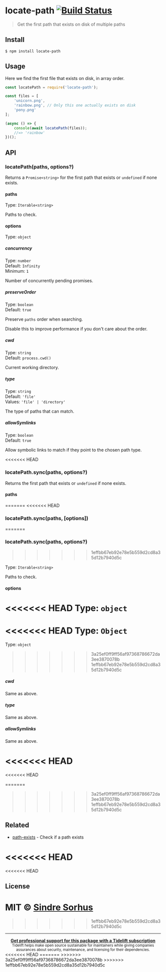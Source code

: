 # locate-path [![Build Status](https://travis-ci.org/sindresorhus/locate-path.svg?branch=master)](https://travis-ci.org/sindresorhus/locate-path)

> Get the first path that exists on disk of multiple paths


## Install

```
$ npm install locate-path
```

## Usage

Here we find the first file that exists on disk, in array order.

```js
const locatePath = require('locate-path');

const files = [
	'unicorn.png',
	'rainbow.png', // Only this one actually exists on disk
	'pony.png'
];

(async () => {
	console(await locatePath(files));
	//=> 'rainbow'
})();
```

## API

### locatePath(paths, options?)

Returns a `Promise<string>` for the first path that exists or `undefined` if none exists.

#### paths

Type: `Iterable<string>`

Paths to check.

#### options

Type: `object`

##### concurrency

Type: `number`\
Default: `Infinity`\
Minimum: `1`

Number of concurrently pending promises.

##### preserveOrder

Type: `boolean`\
Default: `true`

Preserve `paths` order when searching.

Disable this to improve performance if you don't care about the order.

##### cwd

Type: `string`\
Default: `process.cwd()`

Current working directory.

##### type

Type: `string`\
Default: `'file'`\
Values: `'file' | 'directory'`

The type of paths that can match.

##### allowSymlinks

Type: `boolean`\
Default: `true`

Allow symbolic links to match if they point to the chosen path type.

<<<<<<< HEAD
### locatePath.sync(paths, options?)

Returns the first path that exists or `undefined` if none exists.

#### paths
=======
<<<<<<< HEAD
### locatePath.sync(paths, [options])
=======
### locatePath.sync(paths, options?)
>>>>>>> 1effbb67eb92e78e5b559d2cd8a35d12b7940d5c

Type: `Iterable<string>`

Paths to check.

#### options

<<<<<<< HEAD
Type: `object`
=======
<<<<<<< HEAD
Type: `Object`
=======
Type: `object`
>>>>>>> 3a25ef0ff9ff56af97368786672da3ee3870078b
>>>>>>> 1effbb67eb92e78e5b559d2cd8a35d12b7940d5c

##### cwd

Same as above.

##### type

Same as above.

##### allowSymlinks

Same as above.

<<<<<<< HEAD
=======
<<<<<<< HEAD

=======
>>>>>>> 3a25ef0ff9ff56af97368786672da3ee3870078b
>>>>>>> 1effbb67eb92e78e5b559d2cd8a35d12b7940d5c
## Related

- [path-exists](https://github.com/sindresorhus/path-exists) - Check if a path exists

<<<<<<< HEAD
=======
<<<<<<< HEAD

## License

MIT © [Sindre Sorhus](https://sindresorhus.com)
=======
>>>>>>> 1effbb67eb92e78e5b559d2cd8a35d12b7940d5c
---

<div align="center">
	<b>
		<a href="https://tidelift.com/subscription/pkg/npm-locate-path?utm_source=npm-locate-path&utm_medium=referral&utm_campaign=readme">Get professional support for this package with a Tidelift subscription</a>
	</b>
	<br>
	<sub>
		Tidelift helps make open source sustainable for maintainers while giving companies<br>assurances about security, maintenance, and licensing for their dependencies.
	</sub>
</div>
<<<<<<< HEAD
=======
>>>>>>> 3a25ef0ff9ff56af97368786672da3ee3870078b
>>>>>>> 1effbb67eb92e78e5b559d2cd8a35d12b7940d5c

